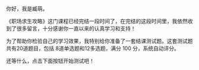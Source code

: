 
你好，我是臧萌。

《职场求生攻略》这门课程已经完结一段时间了，在完结的这段时间里，我依然收到了很多留言，十分感谢你一直以来的认真学习和支持！

为了帮助你检验自己的学习效果，我特别给你准备了一套结课测试题。这套测试题共有20道题目，包括 8道单选题和12多选题，满分 100 分，系统自动评分。

还等什么，点击下面按钮开始测试吧！

[<img src="https://static001.geekbang.org/resource/image/28/a4/28d1be62669b4f3cc01c36466bf811a4.png" alt="">](http://time.geekbang.org/quiz/intro?act_id=200&amp;exam_id=535)
